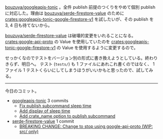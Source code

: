 [bouzuya/googleapis-tonic] 。全件 publish 前提のつくりをやめて個別 publish に対応した。理由は [bouzuya/serde-firestore-value] のために [crates:googleapis-tonic-google-firestore-v1] を試したいが、その publish を 3, 4 日も待てないから。

[bouzuya/serde-firestore-value] は破壊的変更をいれることになる。 [crates:google-api-proto] の Value を使用していたのを [crates:googleapis-tonic-google-firestore-v1] の Value を使用するように変更するので。

せっかくなのでテストをバージョン別の形式に書き換えようとしている。終わりきらず、明日へ。 テスト (`tests/`) も 1 ファイルにあれこれ書くのではなく、 1 ファイル 1 テストくらいにしてしまうほうがいいかもと思ったので、試してみる。

---

今日のコミット。

- [googleapis-tonic](https://github.com/bouzuya/googleapis-tonic) 3 commits
  - [Fix publish subcommand sleep time](https://github.com/bouzuya/googleapis-tonic/commit/1644bd3af91be72c66edf9f529ab09d608b3c946)
  - [Add display of sleep time](https://github.com/bouzuya/googleapis-tonic/commit/2fcb19abc3e430976f30c2c1de2144dce34466db)
  - [Add crate_name option to publish subcommand](https://github.com/bouzuya/googleapis-tonic/commit/2308918d86ba84f29ca2e557a1a42c743c27fcd5)
- [serde-firestore-value](https://github.com/bouzuya/serde-firestore-value) 1 commit
  - [BREAKING CHANGE: Change to stop using google-api-proto (WIP: src/ only)](https://github.com/bouzuya/serde-firestore-value/commit/cc57e601ea118c229ddc5d264034d40d9e2ef9c2)

[bouzuya/googleapis-tonic]: https://github.com/bouzuya/googleapis-tonic
[bouzuya/serde-firestore-value]: https://github.com/bouzuya/serde-firestore-value
[crates:google-api-proto]: https://crates.io/crates/google-api-proto
[crates:googleapis-tonic-google-firestore-v1]: https://crates.io/crates/googleapis-tonic-google-firestore-v1
